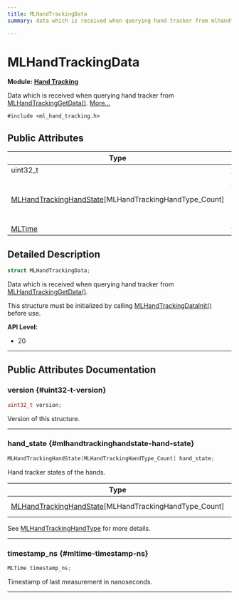 ```yaml
---
title: MLHandTrackingData
summary: data which is received when querying hand tracker from mlhandtrackinggetdata. 

---
```


# MLHandTrackingData

**Module:** **[Hand Tracking](/versioned_docs/version-14-Jun-2023/api-ref/api/Modules/group___hand_tracking/group___hand_tracking.md)**



Data which is received when querying hand tracker from [MLHandTrackingGetData()](/versioned_docs/version-14-Jun-2023/api-ref/api/Modules/group___hand_tracking/group___hand_tracking.md#mlresult-mlhandtrackinggetdata).  [More...](#detailed-description)


`#include <ml_hand_tracking.h>`

## Public Attributes

| Type           | Name           |
| -------------- | -------------- |
| uint32_t | **[version](/versioned_docs/version-14-Jun-2023/api-ref/api/Modules/group___hand_tracking/struct_m_l_hand_tracking_data.md#uint32-t-version)**  |
| [MLHandTrackingHandState](/versioned_docs/version-14-Jun-2023/api-ref/api/Modules/group___hand_tracking/struct_m_l_hand_tracking_hand_state.md)[MLHandTrackingHandType_Count] | **[hand_state](/versioned_docs/version-14-Jun-2023/api-ref/api/Modules/group___hand_tracking/struct_m_l_hand_tracking_data.md#mlhandtrackinghandstate-hand-state)** <br></br>Hand tracker states of the hands.  |
| [MLTime](/versioned_docs/version-14-Jun-2023/api-ref/api/Modules/group___common/group___common.md#int64-t-mltime) | **[timestamp_ns](/versioned_docs/version-14-Jun-2023/api-ref/api/Modules/group___hand_tracking/struct_m_l_hand_tracking_data.md#mltime-timestamp-ns)**  |

## Detailed Description

```cpp
struct MLHandTrackingData;
```

Data which is received when querying hand tracker from [MLHandTrackingGetData()](/versioned_docs/version-14-Jun-2023/api-ref/api/Modules/group___hand_tracking/group___hand_tracking.md#mlresult-mlhandtrackinggetdata). 

This structure must be initialized by calling [MLHandTrackingDataInit()](/versioned_docs/version-14-Jun-2023/api-ref/api/Modules/group___hand_tracking/group___hand_tracking.md#void-mlhandtrackingdatainit) before use.




**API Level:**
  * 20




-----------
## Public Attributes Documentation

### version {#uint32-t-version}

```cpp
uint32_t version;
```


Version of this structure. 





-----------

### hand_state {#mlhandtrackinghandstate-hand-state}

```cpp
MLHandTrackingHandState[MLHandTrackingHandType_Count] hand_state;
```

Hand tracker states of the hands. 


| Type | Description |
|--|--|
| [MLHandTrackingHandState](/versioned_docs/version-14-Jun-2023/api-ref/api/Modules/group___hand_tracking/struct_m_l_hand_tracking_hand_state.md)[MLHandTrackingHandType_Count] | State of a single hand. [MLHandTrackingHandType_Count] |


See [MLHandTrackingHandType](/versioned_docs/version-14-Jun-2023/api-ref/api/Modules/group___hand_tracking/group___hand_tracking.md#enum-mlhandtrackinghandtype) for more details. 





-----------

### timestamp_ns {#mltime-timestamp-ns}

```cpp
MLTime timestamp_ns;
```


Timestamp of last measurement in nanoseconds. 





-----------


